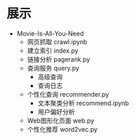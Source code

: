 # 展示

- Movie-Is-All-You-Need
  - 网页抓取 crawl.ipynb
  - 建立索引 index.py
  - 链接分析 pagerank.py
  - 查询服务 query.py
    - 高级查询
    - 查询日志
  - 个性化查询 recommender.py
    - 文本聚类分析 recommend.ipynb
    - 用户偏好分析
  - Web图形化页面 web.py
  - 个性化推荐 word2vec.py